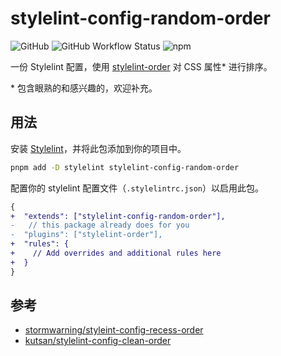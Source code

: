 # stylelint-config-random-order

![GitHub](https://img.shields.io/github/license/islinxuan/stylelint-config-random-order?label=License)
![GitHub Workflow Status](https://img.shields.io/github/workflow/status/islinxuan/stylelint-config-random-order/CI?label=CI&logo=github)
![npm](https://img.shields.io/npm/v/stylelint-config-random-order?logo=npm)

一份 Stylelint 配置，使用 [stylelint-order](https://github.com/hudochenkov/stylelint-order) 对 CSS 属性\* 进行排序。

\* 包含眼熟的和感兴趣的，欢迎补充。

## 用法

安装 [Stylelint](https://github.com/stylelint/stylelint)，并将此包添加到你的项目中。

```sh
pnpm add -D stylelint stylelint-config-random-order
```

配置你的 stylelint 配置文件（`.stylelintrc.json`）以启用此包。

```diff
{
+  "extends": ["stylelint-config-random-order"],
-   // this package already does for you
-  "plugins": ["stylelint-order"],
+  "rules": {
+    // Add overrides and additional rules here
+  }
}
```

## 参考

- [stormwarning/styleint-config-recess-order](https://github.com/stormwarning/stylelint-config-recess-order)
- [kutsan/stylelint-config-clean-order](https://github.com/kutsan/stylelint-config-clean-order)

